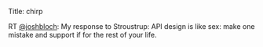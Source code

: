 Title: chirp

RT <a href="http://twitter.com/joshbloch">@joshbloch</a>: My response to Stroustrup: API design is like sex: make one mistake and support if for the rest of your life.
